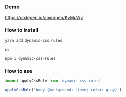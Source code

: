 ### Demo

https://codepen.io/anon/pen/KyMdWy

### How to install

```
yarn add dynamic-css-rules

```

or

```
npm i dynamic-css-rules

```

### How to use

```javascript
import applyCssRule from 'dynamic-css-rules'

applyCssRule('body {background: linen; color: gray}')
```
